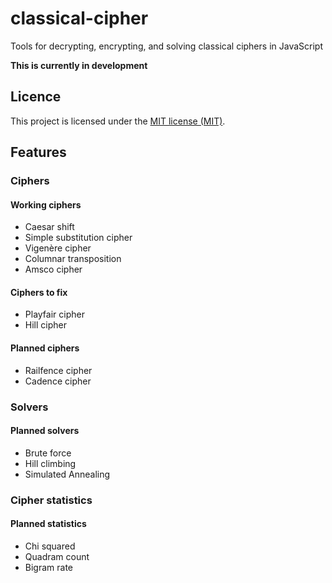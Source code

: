 # classical-cipher
Tools for decrypting, encrypting, and solving classical ciphers in JavaScript

**This is currently in development**

## Licence

This project is licensed under the [MIT license (MIT)](LICENSE).

## Features
### Ciphers
#### Working ciphers
- Caesar shift
- Simple substitution cipher
- Vigenère cipher
- Columnar transposition
- Amsco cipher

#### Ciphers to fix

- Playfair cipher
- Hill cipher

#### Planned ciphers

- Railfence cipher
- Cadence cipher

### Solvers
#### Planned solvers
- Brute force
- Hill climbing
- Simulated Annealing

### Cipher statistics
#### Planned statistics
- Chi squared
- Quadram count
- Bigram rate

